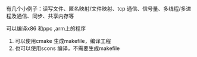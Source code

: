 有几个小例子：读写文件、匿名映射/文件映射、tcp 通信、信号量、多线程/多进程及通信、同步、共享内存等

可以编译x86 和ppc ,arm上的程序

1. 可以使用cmake 生成makefile，编译工程
2. 也可以使用scons 编译，不需要生成makefile
